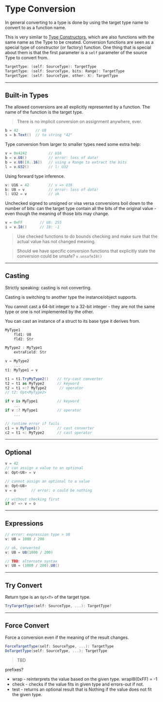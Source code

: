 # Type Conversion

In general converting to a type is done by using the target type name to convert to as a function name.

This is very similar to [Type Constructors](types.md#Type-Constructors), which are also functions with the same name as the Type to be created. Conversion functions are seen as a special type of constructor (or factory) function. One thing that is special about them is that the first parameter is a `self` parameter of the source Type to convert from.

```csharp
TargetType: (self: SourceType): TargetType
TargetType: (self: SourceType, bits: Range): TargetType
TargetType: (self: SourceType, other: X): TargetType
```

---

## Built-in Types

The allowed conversions are all explicitly represented by a function. The name of the function is the target type.

> There is no implicit conversion on assignment anywhere, ever.

```C#
b = 42        // U8
s = b.Text()  // to string "42"
```

Type conversion from larger to smaller types need some extra help:

```C#
v = 0x4242          // U16
b = v.U8()          // error: loss of data!
b = v.U8([8..16])   // using a Range to extract the bits
l = v.U32()         // l: U32
```

Using forward type inference.

```C#
v: U16 = 42         // v => U16
b: U8 = v           // error: loss of data!
l: U32 = v          // ok
```

Unchecked signed to unsigned or visa versa conversions boil down to the number of bits: can the target type contain all the bits of the original value - even though the meaning of those bits may change.

```C#
v = 0xFF        // U8: 255
i = v.I8()      // I8: -1
```

> Use checked functions to do bounds checking and make sure that the actual value has not changed meaning.

> Should we have specific conversion functions that explicitly state the conversion could be unsafe? `v.unsafeI8()`

---

## Casting

Strictly speaking: casting is not converting.

Casting is switching to another type the instance/object supports.

You cannot cast a 64-bit integer to a 32-bit integer - they are not the same type or one is not implemented by the other.

You can cast an instance of a struct to its base type it derives from.

```csharp
MyType1
    fld1: U8
    fld2: Str

MyType2 : MyType1
    extraField: Str

v = MyType2
    ...
t1: MyType1 = v

t1 = t1.TryMyType2()    // try-cast converter
t2 = t1 as MyType2      // keyword
t2 = t1 <:? MyType2      // operator
// t2: Opt<MyType2>

if v is MyType1         // keyword
    ...
if v :? MyType1         // operator
    ...

// runtime error if fails
c1 = v.MyType1()        // cast converter
c2 = t1 <: MyType2      // cast operator
```

---

## Optional

```csharp
v = 42
// can assign a value to an optional
o: Opt<U8> = v

// cannot assign an optional to a value
o: Opt<U8>
v = o       // error: o could be nothing

// without checking first
if o? => v = o
```

---

## Expressions

```csharp
// error: expression type > U8
v: U8 = 1000 / 200

// ok, converted
v: U8 = U8(1000 / 200)

// TBD: alternate syntax
v: U8 = (1000 / 200).U8()
```

---

## Try Convert

Return type is an `Opt<T>` of the target type.

```csharp
TryTargetType(self: SourceType, ...): TargetType?
```

---

## Force Convert

Force a conversion even if the meaning of the result changes.

```csharp
ForceTargetType(self: SourceType, ...): TargetType
DoTargetType(self: SourceType, ...): TargetType
```

> TBD

prefixes?

- wrap - reinterprets the value based on the given type. wrapI8(0xFF) = -1
- check - checks if the value fits in given type and errors-out if not.
- test - returns an optional result that is Nothing if the value does not fit the given type.
